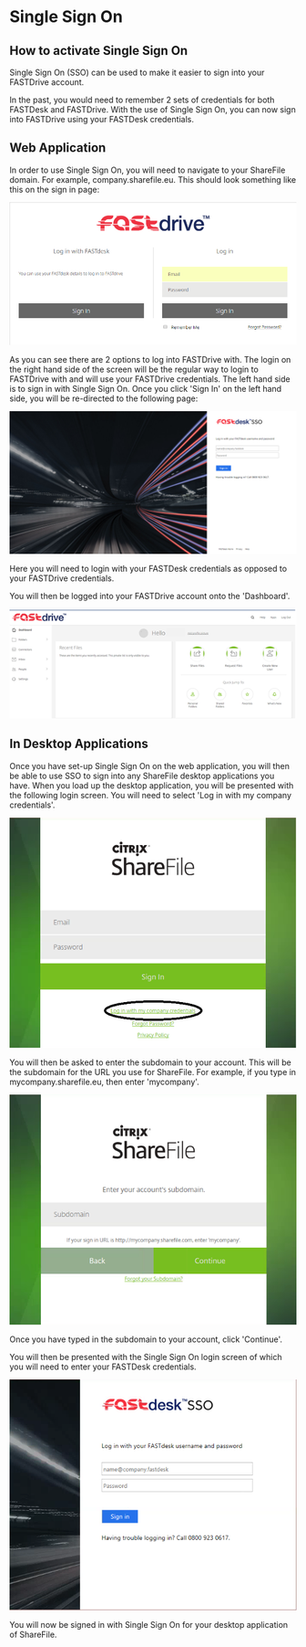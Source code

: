 # Single Sign On

## How to activate Single Sign On
Single Sign On (SSO) can be used to make it easier to sign into your FASTDrive account. 

In the past, you would need to remember 2 sets of credentials for both FASTDesk and FASTDrive. With the use of Single Sign On, you can now sign into FASTDrive using your FASTDesk credentials. 

## Web Application

In order to use Single Sign On, you will need to navigate to your ShareFile domain. For example, company.sharefile.eu. This should look something like this on the sign in page: 

![ssoimage1](files/ssoimage1.PNG)

As you can see there are 2 options to log into FASTDrive with. The login on the right hand side of the screen will be the regular way to login to FASTDrive with and will use your FASTDrive credentials. The left hand side is to sign in with Single Sign On. Once you click 'Sign In' on the left hand side, you will be re-directed to the following page: 

![ssoimage2](files/ssoimage2.PNG)

Here you will need to login with your FASTDesk credentials as opposed to your FASTDrive credentials. 
 
You will then be logged into your FASTDrive account onto the 'Dashboard'.

![ssoimage3.1](files/ssoimage3.1.PNG)

## In Desktop Applications 
Once you have set-up Single Sign On on the web application, you will then be able to use SSO to sign into any ShareFile desktop applications you have. When you load up the desktop application, you will be presented with the following login screen. You will need to select 'Log in with my company credentials'. 

![ssoimage4](files/ssoimage4.png)

You will then be asked to enter the subdomain to your account. This will be the subdomain for the URL you use for ShareFile. For example, if you type in mycompany.sharefile.eu, then enter 'mycompany'. 

![ssoimage5](files/ssoimage5.PNG)

Once you have typed in the subdomain to your account, click 'Continue'. 

You will then be presented with the Single Sign On login screen of which you will need to enter your FASTDesk credentials. 

![ssoimage6](files/ssoimage6.PNG)

You will now be signed in with Single Sign On for your desktop application of ShareFile.




